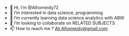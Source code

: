 - 👋 Hi, I’m @Alhomeidy72
- 👀 I’m interested in data science, programming 
- 🌱 I’m currently learning data science analytics with ABW
- 💞️ I’m looking to collaborate on RELATED SUBJECTS 
- 📫 How to reach me ? Ali.Alhomeidy@gmail.com 

<!---
Alhomeidy72/Alhomeidy72 is a ✨ special ✨ repository because its `README.md` (this file) appears on your GitHub profile.
You can click the Preview link to take a look at your changes.
--->
